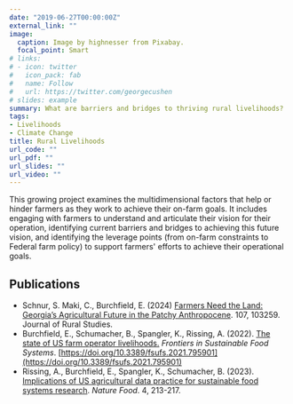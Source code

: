 ```yaml
---
date: "2019-06-27T00:00:00Z"
external_link: ""
image:
  caption: Image by highnesser from Pixabay.
  focal_point: Smart
# links:
# - icon: twitter
#   icon_pack: fab
#   name: Follow
#   url: https://twitter.com/georgecushen
# slides: example
summary: What are barriers and bridges to thriving rural livelihoods?
tags:
- Livelihoods
- Climate Change
title: Rural Livelihoods
url_code: ""
url_pdf: ""
url_slides: ""
url_video: ""
---
```


This growing project examines the multidimensional factors that help or hinder farmers as they work to achieve their on-farm goals. It includes engaging with farmers to understand and articulate their vision for their operation, identifying current barriers and bridges to achieving this future vision, and identifying the leverage points (from on-farm constraints to Federal farm policy) to support farmers' efforts to achieve their operational goals. 

## Publications

* Schnur, S. Maki, C., Burchfield, E. (2024) [Farmers Need the Land: Georgia’s Agricultural
Future in the Patchy Anthropocene](https://doi.org/10.1016/j.jrurstud.2024.103259). 107, 103259. Journal of Rural Studies.
* Burchfield, E., Schumacher, B., Spangler, K., Rissing, A. (2022). [The state of US farm operator livelihoods.](https://www.frontiersin.org/articles/10.3389/fsufs.2021.795901/full?&utm_source=Email_to_authors_&utm_medium=Email&utm_content=T1_11.5e1_author&utm_campaign=Email_publication&field=&journalName=Frontiers_in_Sustainable_Food_Systems&id=795901) _Frontiers in Sustainable Food Systems_. [https://doi.org/10.3389/fsufs.2021.795901](https://doi.org/10.3389/fsufs.2021.795901)
* Rissing, A., Burchfield, E., Spangler, K., Schumacher, B. (2023). [Implications of US agricultural data practice for sustainable food systems research](https://www.nature.com/articles/s43016-023-00711-2?utm_source=natfood_etoc&utm_medium=email&utm_campaign=toc_43016_4_3&utm_content=20230325).  _Nature Food_. 4, 213-217.

